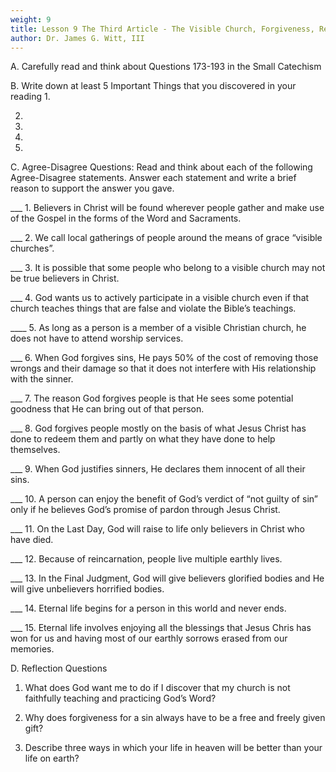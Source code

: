 ```yaml
---
weight: 9
title: Lesson 9 The Third Article - The Visible Church, Forgiveness, Resurrection, Eternal Life Questions 173-193
author: Dr. James G. Witt, III
---
```

A. Carefully read and think about Questions 173-193 in the Small Catechism

B. Write down at least 5 Important Things that you discovered in your reading
1.

2.

3.

4.
 
5.


C. Agree-Disagree Questions: Read and think about each of the following Agree-Disagree statements.  Answer each statement and write a brief reason to support the answer you gave.

___ 1. Believers in Christ will be found wherever people gather and make use of the Gospel in the forms of the Word and Sacraments.


___ 2. We call local gatherings of people around the means of grace “visible churches”.


___ 3. It is possible that some people who belong to a visible church may not be true believers in Christ.


___ 4. God wants us to actively participate in a visible church even if that church teaches things that are false and violate the Bible’s teachings.


____ 5. As long as a person is a member of a visible Christian church, he does not have to attend worship services.


___ 6. When God forgives sins, He pays 50% of the cost of removing those wrongs and their damage so that it does not interfere with His relationship with the sinner.


___ 7.  The reason God forgives people is that He sees some potential goodness that He can bring out of that person.


___ 8. God forgives people mostly on the basis of what Jesus Christ has done to redeem them and partly on what they have done to help themselves.


___ 9. When God justifies sinners, He declares them innocent of all their sins.


___ 10.  A person can enjoy the benefit of God’s verdict of “not guilty of sin” only if he believes God’s promise of pardon through Jesus Christ.


___ 11. On the Last Day, God will raise to life only believers in Christ who have died.


___ 12. Because of reincarnation, people live multiple earthly lives.


___ 13. In the Final Judgment, God will give believers glorified bodies and He will give unbelievers horrified bodies.


___ 14. Eternal life begins for a person in this world and never ends.


___ 15. Eternal life involves enjoying all the blessings that Jesus Chris has won for us and having most of our earthly sorrows erased from our memories.


D. Reflection Questions

1. What does God want me to do if I discover that my church is not faithfully teaching and practicing God’s Word?



2. Why does forgiveness for a sin always have to be a free and freely given gift?



3. Describe three ways in which your life in heaven will be better than your life on earth?




